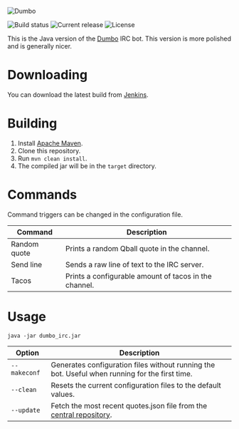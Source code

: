 ![Dumbo](https://static.amberfall.science/Dumbo-Bukkit/logo.png)

![Build status](https://api.travis-ci.org/sweepyoface/dumbo-java.svg?branch=master)
![Current release](https://img.shields.io/github/release/sweepyoface/dumbo-java.svg)
![License](https://img.shields.io/github/license/sweepyoface/dumbo-java.svg)

This is the Java version of the [Dumbo](https://github.com/sweepyoface/dumbo) IRC bot. This version is more polished and is generally nicer.

# Downloading
You can download the latest build from [Jenkins](https://ci.sweepy.pw/job/Dumbo-Java/).

# Building
1. Install [Apache Maven](https://maven.apache.org/).
2. Clone this repository.
3. Run `mvn clean install`.
4. The compiled jar will be in the `target` directory.

# Commands
Command triggers can be changed in the configuration file.

| Command | Description |
| --- | --- |
| Random quote | Prints a random Qball quote in the channel. |
| Send line | Sends a raw line of text to the IRC server. |
| Tacos | Prints a configurable amount of tacos in the channel. |

# Usage
`java -jar dumbo_irc.jar`

| Option | Description |
| --- | --- |
| `--makeconf` | Generates configuration files without running the bot. Useful when running for the first time. |
| `--clean` | Resets the current configuration files to the default values. |
| `--update` | Fetch the most recent quotes.json file from the [central repository](https://github.com/sweepyoface/dumbo-quotes). |
